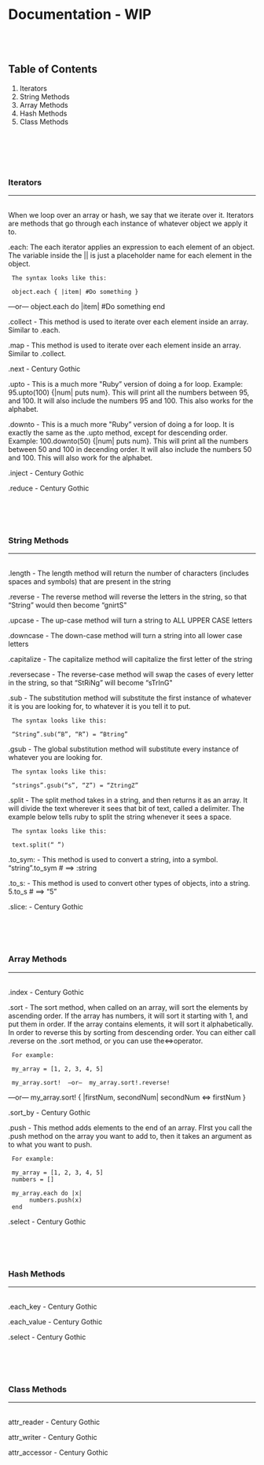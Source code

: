 # Documentation - WIP

<br>
<br>

**Table of Contents**
---
1. Iterators
2. String Methods
3. Array Methods
4. Hash Methods
5. Class Methods

<br>
<br>
<br>
<br>

### Iterators
---
<br>
When we loop over an array or hash, we say that we iterate over it. Iterators are methods that go through each instance of whatever object we apply it to.

.each: The each iterator applies an expression to each element of an object.  The variable inside the || is just a placeholder name for each element in the object.

     The syntax looks like this:

     object.each { |item| #Do something }
—or—
     object.each do |item|
          #Do something
     end

.collect - This method is used to iterate over each element inside an array. Similar to .each.

.map - This method is used to iterate over each element inside an array. Similar to .collect.

.next - Century Gothic

.upto - This is a much more "Ruby” version of doing a for loop. Example:
     95.upto(100) {|num| puts num}. This will print all the numbers between 95, and 100. It will also include the numbers 95 and 100. This also works for the alphabet.

.downto - This is a much more "Ruby” version of doing a for loop. It is exactly the same as the .upto method, except for descending order. Example: 100.downto(50) {|num| puts num}. This will print all the numbers between 50 and 100 in decending order. It will also include the numbers 50 and 100. This will also work for the alphabet.

.inject - Century Gothic

.reduce - Century Gothic

<br>
<br>
<br>

### String Methods
---
<br>
.length - The length method will return the number of characters (includes spaces and symbols) that are present in the string

.reverse - The reverse method will reverse the letters in the string, so that “String” would then become “gnirtS"

.upcase - The up-case method will turn a string to ALL UPPER CASE letters

.downcase - The down-case method will turn a string into all lower case letters

.capitalize - The capitalize method will capitalize the first letter of the string

.reversecase - The reverse-case method will swap the cases of every letter in the string, so that “StRiNg” will become “sTrInG"

.sub - The substitution method will substitute the first instance of whatever it is you are looking for, to whatever it is you tell it to put.

     The syntax looks like this:

     “String”.sub(“B”, “R”) = “Btring”


.gsub - The global substitution method will substitute every instance of whatever you are looking for.

     The syntax looks like this:

     “strings”.gsub(“s”, “Z”) = “ZtringZ”


.split - The split method takes in a string, and then returns it as an array. It will divide the text wherever it sees that bit of text, called a delimiter. The example below tells ruby to split the string whenever it sees a space.

     The syntax looks like this:

     text.split(“ ”)

.to_sym: - This method is used to convert a string, into a symbol. “string”.to_sym  # ==>  :string

.to_s: - This method is used to convert other types of objects, into a string. 5.to_s  # ==>  “5”

.slice: - Century Gothic

<br>
<br>
<br>

### Array Methods
---
<br>
.index - Century Gothic

.sort - The sort method, when called on an array, will sort the elements by ascending order. If the array has numbers, it will sort it starting with 1, and put them in order. If the array contains elements, it will sort it alphabetically. In order to reverse this by sorting from descending order. You can either call .reverse on the .sort method, or you can use the<=>operator.

     For example:

     my_array = [1, 2, 3, 4, 5]

     my_array.sort!  —or—  my_array.sort!.reverse!
—or—
     my_array.sort! { |firstNum, secondNum| secondNum <=> firstNum }


.sort_by - Century Gothic

.push - This method adds elements to the end of an array. FIrst you call the .push method on the array you want to add to, then it takes an argument as to what you want to push.

     For example:

     my_array = [1, 2, 3, 4, 5]
     numbers = []

     my_array.each do |x|
          numbers.push(x)
     end

.select - Century Gothic

<br>
<br>
<br>

### Hash Methods
---
<br>
.each_key - Century Gothic

.each_value - Century Gothic

.select - Century Gothic

<br>
<br>
<br>

### Class Methods
---
<br>
attr_reader - Century Gothic

attr_writer - Century Gothic

attr_accessor - Century Gothic
